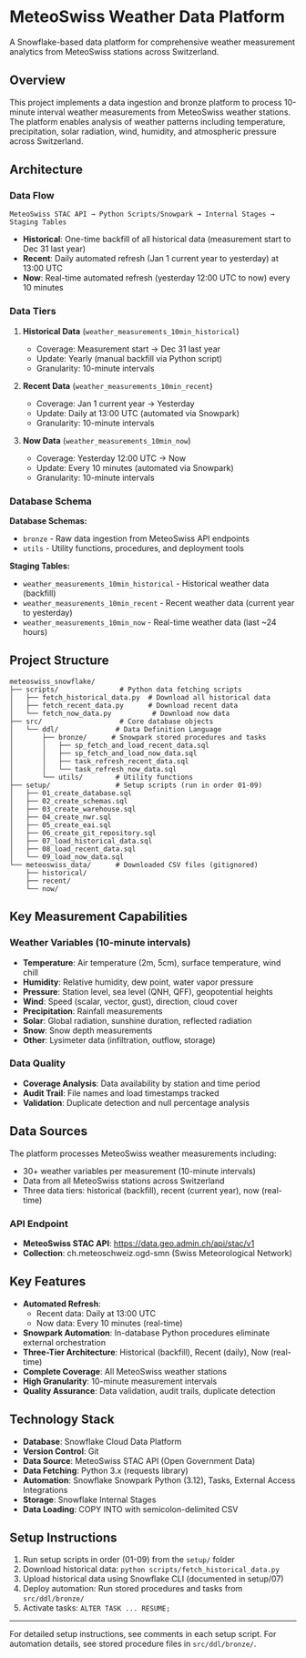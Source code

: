 # MeteoSwiss Weather Data Platform

A Snowflake-based data platform for comprehensive weather measurement analytics from MeteoSwiss stations across Switzerland.

## Overview

This project implements a data ingestion and bronze platform to process 10-minute interval weather measurements from MeteoSwiss weather stations. The platform enables analysis of weather patterns including temperature, precipitation, solar radiation, wind, humidity, and atmospheric pressure across Switzerland.

## Architecture

### Data Flow
```
MeteoSwiss STAC API → Python Scripts/Snowpark → Internal Stages → Staging Tables
```

- **Historical**: One-time backfill of all historical data (measurement start to Dec 31 last year)
- **Recent**: Daily automated refresh (Jan 1 current year to yesterday) at 13:00 UTC
- **Now**: Real-time automated refresh (yesterday 12:00 UTC to now) every 10 minutes

### Data Tiers

1. **Historical Data** (`weather_measurements_10min_historical`)
   - Coverage: Measurement start → Dec 31 last year
   - Update: Yearly (manual backfill via Python script)
   - Granularity: 10-minute intervals

2. **Recent Data** (`weather_measurements_10min_recent`)
   - Coverage: Jan 1 current year → Yesterday
   - Update: Daily at 13:00 UTC (automated via Snowpark)
   - Granularity: 10-minute intervals

3. **Now Data** (`weather_measurements_10min_now`)
   - Coverage: Yesterday 12:00 UTC → Now
   - Update: Every 10 minutes (automated via Snowpark)
   - Granularity: 10-minute intervals

### Database Schema

**Database Schemas:**
- `bronze` - Raw data ingestion from MeteoSwiss API endpoints
- `utils` - Utility functions, procedures, and deployment tools

**Staging Tables:**
- `weather_measurements_10min_historical` - Historical weather data (backfill)
- `weather_measurements_10min_recent` - Recent weather data (current year to yesterday)
- `weather_measurements_10min_now` - Real-time weather data (last ~24 hours)

## Project Structure

```
meteoswiss_snowflake/
├── scripts/               # Python data fetching scripts
│   ├── fetch_historical_data.py  # Download all historical data
│   ├── fetch_recent_data.py      # Download recent data
│   └── fetch_now_data.py          # Download now data
├── src/                   # Core database objects
│   └── ddl/              # Data Definition Language
│       ├── bronze/      # Snowpark stored procedures and tasks
│       │   ├── sp_fetch_and_load_recent_data.sql
│       │   ├── sp_fetch_and_load_now_data.sql
│       │   ├── task_refresh_recent_data.sql
│       │   └── task_refresh_now_data.sql
│       └── utils/        # Utility functions
├── setup/                # Setup scripts (run in order 01-09)
│   ├── 01_create_database.sql
│   ├── 02_create_schemas.sql
│   ├── 03_create_warehouse.sql
│   ├── 04_create_nwr.sql
│   ├── 05_create_eai.sql
│   ├── 06_create_git_repository.sql
│   ├── 07_load_historical_data.sql
│   ├── 08_load_recent_data.sql
│   └── 09_load_now_data.sql
└── meteoswiss_data/      # Downloaded CSV files (gitignored)
    ├── historical/
    ├── recent/
    └── now/
```

## Key Measurement Capabilities

### Weather Variables (10-minute intervals)
- **Temperature**: Air temperature (2m, 5cm), surface temperature, wind chill
- **Humidity**: Relative humidity, dew point, water vapor pressure
- **Pressure**: Station level, sea level (QNH, QFF), geopotential heights
- **Wind**: Speed (scalar, vector, gust), direction, cloud cover
- **Precipitation**: Rainfall measurements
- **Solar**: Global radiation, sunshine duration, reflected radiation
- **Snow**: Snow depth measurements
- **Other**: Lysimeter data (infiltration, outflow, storage)

### Data Quality
- **Coverage Analysis**: Data availability by station and time period
- **Audit Trail**: File names and load timestamps tracked
- **Validation**: Duplicate detection and null percentage analysis

## Data Sources

The platform processes MeteoSwiss weather measurements including:
- 30+ weather variables per measurement (10-minute intervals)
- Data from all MeteoSwiss stations across Switzerland
- Three data tiers: historical (backfill), recent (current year), now (real-time)

### API Endpoint
- **MeteoSwiss STAC API**: https://data.geo.admin.ch/api/stac/v1
- **Collection**: ch.meteoschweiz.ogd-smn (Swiss Meteorological Network)

## Key Features

- **Automated Refresh**:
  - Recent data: Daily at 13:00 UTC
  - Now data: Every 10 minutes (real-time)
- **Snowpark Automation**: In-database Python procedures eliminate external orchestration
- **Three-Tier Architecture**: Historical (backfill), Recent (daily), Now (real-time)
- **Complete Coverage**: All MeteoSwiss weather stations
- **High Granularity**: 10-minute measurement intervals
- **Quality Assurance**: Data validation, audit trails, duplicate detection

## Technology Stack

- **Database**: Snowflake Cloud Data Platform
- **Version Control**: Git
- **Data Source**: MeteoSwiss STAC API (Open Government Data)
- **Data Fetching**: Python 3.x (requests library)
- **Automation**: Snowflake Snowpark Python (3.12), Tasks, External Access Integrations
- **Storage**: Snowflake Internal Stages
- **Data Loading**: COPY INTO with semicolon-delimited CSV

## Setup Instructions

1. Run setup scripts in order (01-09) from the `setup/` folder
2. Download historical data: `python scripts/fetch_historical_data.py`
3. Upload historical data using Snowflake CLI (documented in setup/07)
4. Deploy automation: Run stored procedures and tasks from `src/ddl/bronze/`
5. Activate tasks: `ALTER TASK ... RESUME;`

---

For detailed setup instructions, see comments in each setup script. For automation details, see stored procedure files in `src/ddl/bronze/`.
